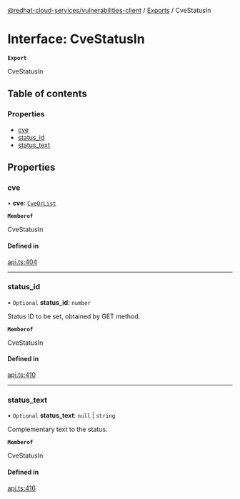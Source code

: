 [@redhat-cloud-services/vulnerabilities-client](../README.md) / [Exports](../modules.md) / CveStatusIn

# Interface: CveStatusIn

**`Export`**

CveStatusIn

## Table of contents

### Properties

- [cve](CveStatusIn.md#cve)
- [status\_id](CveStatusIn.md#status_id)
- [status\_text](CveStatusIn.md#status_text)

## Properties

### cve

• **cve**: [`CveOrList`](../modules.md#cveorlist)

**`Memberof`**

CveStatusIn

#### Defined in

[api.ts:404](https://github.com/mkholjuraev/javascript-clients/blob/main/packages/vulnerabilities/git-api/api.ts#L404)

___

### status\_id

• `Optional` **status\_id**: `number`

Status ID to be set, obtained by GET method.

**`Memberof`**

CveStatusIn

#### Defined in

[api.ts:410](https://github.com/mkholjuraev/javascript-clients/blob/main/packages/vulnerabilities/git-api/api.ts#L410)

___

### status\_text

• `Optional` **status\_text**: ``null`` \| `string`

Complementary text to the status.

**`Memberof`**

CveStatusIn

#### Defined in

[api.ts:416](https://github.com/mkholjuraev/javascript-clients/blob/main/packages/vulnerabilities/git-api/api.ts#L416)
